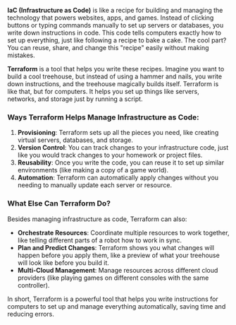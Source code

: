 **IaC (Infrastructure as Code)** is like a recipe for building and managing the technology that powers websites, apps, and games. Instead of clicking buttons or typing commands manually to set up servers or databases, you write down instructions in code. This code tells computers exactly how to set up everything, just like following a recipe to bake a cake. The cool part? You can reuse, share, and change this "recipe" easily without making mistakes.

**Terraform** is a tool that helps you write these recipes. Imagine you want to build a cool treehouse, but instead of using a hammer and nails, you write down instructions, and the treehouse magically builds itself. Terraform is like that, but for computers. It helps you set up things like servers, networks, and storage just by running a script.

### Ways Terraform Helps Manage Infrastructure as Code:
1. **Provisioning**: Terraform sets up all the pieces you need, like creating virtual servers, databases, and storage.
2. **Version Control**: You can track changes to your infrastructure code, just like you would track changes to your homework or project files.
3. **Reusability**: Once you write the code, you can reuse it to set up similar environments (like making a copy of a game world).
4. **Automation**: Terraform can automatically apply changes without you needing to manually update each server or resource.

### What Else Can Terraform Do?
Besides managing infrastructure as code, Terraform can also:
- **Orchestrate Resources**: Coordinate multiple resources to work together, like telling different parts of a robot how to work in sync.
- **Plan and Predict Changes**: Terraform shows you what changes will happen before you apply them, like a preview of what your treehouse will look like before you build it.
- **Multi-Cloud Management**: Manage resources across different cloud providers (like playing games on different consoles with the same controller).
  
In short, Terraform is a powerful tool that helps you write instructions for computers to set up and manage everything automatically, saving time and reducing errors.
